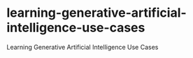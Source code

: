 # learning-generative-artificial-intelligence-use-cases
Learning Generative Artificial Intelligence Use Cases
